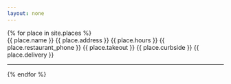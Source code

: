 ```yaml
---
layout: none
---
```


<div>
{% for place in site.places %}
<div>
{{ place.name }} 
{{ place.address }}
{{ place.hours }}
{{ place.restaurant_phone }}
{{ place.takeout }}
{{ place.curbside }}
{{ place.delivery }}
</div>
<hr>
{% endfor %}
</div>
